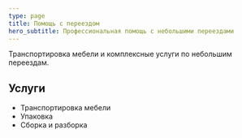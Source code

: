 ```yaml
---
type: page
title: Помощь с переездом
hero_subtitle: Профессиональная помощь с небольшими переездами
---
```


Транспортировка мебели и комплексные услуги по небольшим переездам.

## Услуги

- Транспортировка мебели
- Упаковка
- Сборка и разборка
